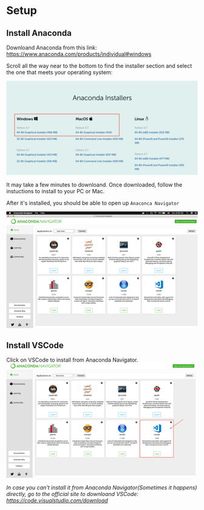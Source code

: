 # Setup

## Install Anaconda

Downloand Anaconda from this link:
https://www.anaconda.com/products/individual#windows

Scroll all the way near to the bottom to find the installer section and select the one that meets your operating system:

![Screen Shot](images/install_anaconda.png)

It may take a few minutes to downloand. Once downloaded, follow the instuctions to install to your PC or Mac.

After it's installed, you should be able to open up `Anaconca Navigator`

![Screen Shot2](images/anaconda_navigator.png)

## Install VSCode

Click on VSCode to install from Anaconda Navigator.
![Screen Shot2](images/vscode.png)

_In case you can't install it from Anaconda Navigator(Sometimes it happens) directly, go to the official site to downloand VSCode: https://code.visualstudio.com/download_
